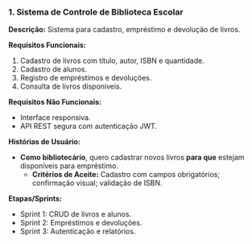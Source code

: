 ### 1. Sistema de Controle de Biblioteca Escolar
**Descrição:** Sistema para cadastro, empréstimo e devolução de livros.

**Requisitos Funcionais:**
1. Cadastro de livros com título, autor, ISBN e quantidade.
2. Cadastro de alunos.
3. Registro de empréstimos e devoluções.
4. Consulta de livros disponíveis.

**Requisitos Não Funcionais:**
- Interface responsiva.
- API REST segura com autenticação JWT.

**Histórias de Usuário:**
- **Como bibliotecário**, quero cadastrar novos livros **para que** estejam disponíveis para empréstimo.
  - **Critérios de Aceite:** Cadastro com campos obrigatórios; confirmação visual; validação de ISBN.

**Etapas/Sprints:**
- Sprint 1: CRUD de livros e alunos.
- Sprint 2: Empréstimos e devoluções.
- Sprint 3: Autenticação e relatórios.
